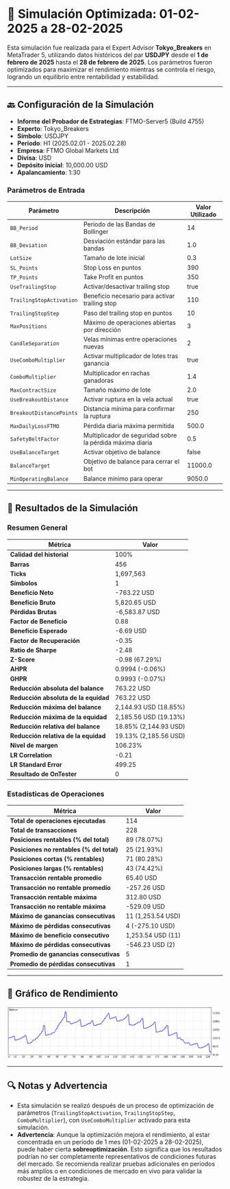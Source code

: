 # 🎱 Simulación Optimizada: 01-02-2025 a 28-02-2025

Esta simulación fue realizada para el Expert Advisor **Tokyo_Breakers** en MetaTrader 5, utilizando datos históricos del par **USDJPY** desde el **1 de febrero de 2025** hasta el **28 de febrero de 2025**. Los parámetros fueron optimizados para maximizar el rendimiento mientras se controla el riesgo, logrando un equilibrio entre rentabilidad y estabilidad.

---

## 🔙 Configuración de la Simulación

- **Informe del Probador de Estrategias**: FTMO-Server5 (Build 4755)
- **Experto**: Tokyo_Breakers
- **Símbolo**: USDJPY
- **Período**: H1 (2025.02.01 - 2025.02.28)
- **Empresa**: FTMO Global Markets Ltd
- **Divisa**: USD
- **Depósito inicial**: 10,000.00 USD
- **Apalancamiento**: 1:30

### Parámetros de Entrada

| Parámetro                   | Descripción                                               | Valor Utilizado   |
|-----------------------------|-----------------------------------------------------------|-------------------|
| `BB_Period`                 | Periodo de las Bandas de Bollinger                        | 14                |
| `BB_Deviation`              | Desviación estándar para las bandas                       | 1.0               |
| `LotSize`                   | Tamaño de lote inicial                                    | 0.3               |
| `SL_Points`                 | Stop Loss en puntos                                       | 390               |
| `TP_Points`                 | Take Profit en puntos                                     | 350               |
| `UseTrailingStop`           | Activar/desactivar trailing stop                          | true              |
| `TrailingStopActivation`    | Beneficio necesario para activar trailing stop            | 110               |
| `TrailingStopStep`          | Paso del trailing stop en puntos                          | 10                |
| `MaxPositions`              | Máximo de operaciones abiertas por dirección              | 3                 |
| `CandleSeparation`          | Velas mínimas entre operaciones nuevas                    | 2                 |
| `UseComboMultiplier`        | Activar multiplicador de lotes tras ganancia              | true              |
| `ComboMultiplier`           | Multiplicador en rachas ganadoras                         | 1.4               |
| `MaxContractSize`           | Tamaño máximo de lote                                     | 2.0               |
| `UseBreakoutDistance`       | Activar ruptura en la vela actual                         | true              |
| `BreakoutDistancePoints`    | Distancia mínima para confirmar la ruptura                | 250               |
| `MaxDailyLossFTMO`          | Pérdida diaria máxima permitida                           | 500.0             |
| `SafetyBeltFactor`          | Multiplicador de seguridad sobre la pérdida máxima diaria | 0.5               |
| `UseBalanceTarget`          | Activar objetivo de balance                               | false             |
| `BalanceTarget`             | Objetivo de balance para cerrar el bot                    | 11000.0           |
| `MinOperatingBalance`       | Balance mínimo para operar                                | 9050.0            |

---

## 🎳 Resultados de la Simulación

### Resumen General

| Métrica                          | Valor              |
|----------------------------------|--------------------|
| **Calidad del historial**        | 100%              |
| **Barras**                       | 456               |
| **Ticks**                        | 1,697,563         |
| **Símbolos**                     | 1                 |
| **Beneficio Neto**               | -763.22 USD       |
| **Beneficio Bruto**              | 5,820.65 USD      |
| **Pérdidas Brutas**              | -6,583.87 USD     |
| **Factor de Beneficio**          | 0.88              |
| **Beneficio Esperado**           | -6.69 USD         |
| **Factor de Recuperación**       | -0.35             |
| **Ratio de Sharpe**              | -2.48             |
| **Z-Score**                      | -0.98 (67.29%)    |
| **AHPR**                         | 0.9994 (-0.06%)   |
| **GHPR**                         | 0.9993 (-0.07%)   |
| **Reducción absoluta del balance** | 763.22 USD      |
| **Reducción absoluta de la equidad** | 763.22 USD    |
| **Reducción máxima del balance** | 2,144.93 USD (18.85%) |
| **Reducción máxima de la equidad** | 2,185.56 USD (19.13%) |
| **Reducción relativa del balance** | 18.85% (2,144.93 USD) |
| **Reducción relativa de la equidad** | 19.13% (2,185.56 USD) |
| **Nivel de margen**              | 106.23%           |
| **LR Correlation**               | -0.21             |
| **LR Standard Error**            | 499.25            |
| **Resultado de OnTester**        | 0                 |

### Estadísticas de Operaciones

| Métrica                                   | Valor              |
|-------------------------------------------|--------------------|
| **Total de operaciones ejecutadas**       | 114               |
| **Total de transacciones**                | 228               |
| **Posiciones rentables (% del total)**    | 89 (78.07%)       |
| **Posiciones no rentables (% del total)** | 25 (21.93%)       |
| **Posiciones cortas (% rentables)**       | 71 (80.28%)       |
| **Posiciones largas (% rentables)**       | 43 (74.42%)       |
| **Transacción rentable promedio**         | 65.40 USD         |
| **Transacción no rentable promedio**      | -257.26 USD       |
| **Transacción rentable máxima**           | 312.80 USD        |
| **Transacción no rentable máxima**        | -529.09 USD       |
| **Máximo de ganancias consecutivas**      | 11 (1,253.54 USD) |
| **Máximo de pérdidas consecutivas**       | 4 (-275.10 USD)   |
| **Máximo de beneficio consecutivo**       | 1,253.54 USD (11) |
| **Máximo de pérdidas consecutivas**       | -546.23 USD (2)   |
| **Promedio de ganancias consecutivas**    | 5                 |
| **Promedio de pérdidas consecutivas**     | 1                 |

---

## 🎲 Gráfico de Rendimiento

![Gráfico General](ReportTester-02M.png)

---

## 🔍 Notas y Advertencia

- Esta simulación se realizó después de un proceso de optimización de parámetros (`TrailingStopActivation`, `TrailingStopStep`, `ComboMultiplier`), con `UseComboMultiplier` activado para esta simulación.
- **Advertencia**: Aunque la optimización mejora el rendimiento, al estar concentrada en un período de 1 mes (01-02-2025 a 28-02-2025), puede haber cierta **sobreoptimización**. Esto significa que los resultados podrían no ser completamente representativos de condiciones futuras del mercado. Se recomienda realizar pruebas adicionales en períodos más amplios o en condiciones de mercado en vivo para validar la robustez de la estrategia.